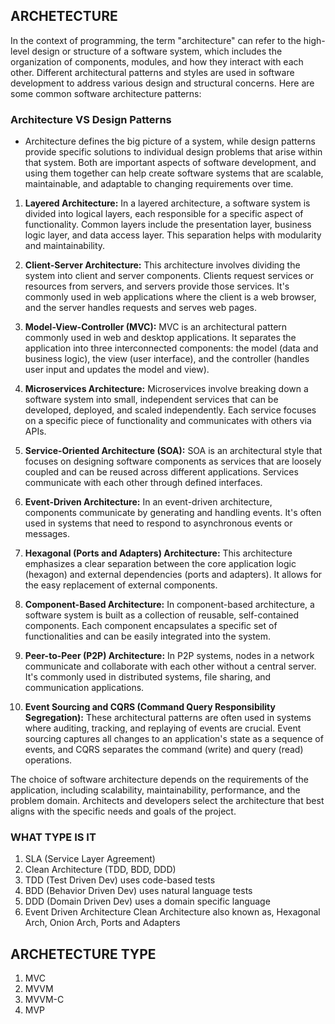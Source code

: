 
## ARCHETECTURE
In the context of programming, the term "architecture" can refer to the high-level design or structure of a software system, which includes the organization of components, modules, and how they interact with each other. Different architectural patterns and styles are used in software development to address various design and structural concerns. Here are some common software architecture patterns:

### Architecture VS Design Patterns
- Architecture defines the big picture of a system, while design patterns provide specific solutions to individual design problems that arise within that system. Both are important aspects of software development, and using them together can help create software systems that are scalable, maintainable, and adaptable to changing requirements over time.

1. **Layered Architecture:** In a layered architecture, a software system is divided into logical layers, each responsible for a specific aspect of functionality. Common layers include the presentation layer, business logic layer, and data access layer. This separation helps with modularity and maintainability.

2. **Client-Server Architecture:** This architecture involves dividing the system into client and server components. Clients request services or resources from servers, and servers provide those services. It's commonly used in web applications where the client is a web browser, and the server handles requests and serves web pages.

3. **Model-View-Controller (MVC):** MVC is an architectural pattern commonly used in web and desktop applications. It separates the application into three interconnected components: the model (data and business logic), the view (user interface), and the controller (handles user input and updates the model and view).

4. **Microservices Architecture:** Microservices involve breaking down a software system into small, independent services that can be developed, deployed, and scaled independently. Each service focuses on a specific piece of functionality and communicates with others via APIs.

5. **Service-Oriented Architecture (SOA):** SOA is an architectural style that focuses on designing software components as services that are loosely coupled and can be reused across different applications. Services communicate with each other through defined interfaces.

6. **Event-Driven Architecture:** In an event-driven architecture, components communicate by generating and handling events. It's often used in systems that need to respond to asynchronous events or messages.

7. **Hexagonal (Ports and Adapters) Architecture:** This architecture emphasizes a clear separation between the core application logic (hexagon) and external dependencies (ports and adapters). It allows for the easy replacement of external components.

8. **Component-Based Architecture:** In component-based architecture, a software system is built as a collection of reusable, self-contained components. Each component encapsulates a specific set of functionalities and can be easily integrated into the system.

9. **Peer-to-Peer (P2P) Architecture:** In P2P systems, nodes in a network communicate and collaborate with each other without a central server. It's commonly used in distributed systems, file sharing, and communication applications.

10. **Event Sourcing and CQRS (Command Query Responsibility Segregation):** These architectural patterns are often used in systems where auditing, tracking, and replaying of events are crucial. Event sourcing captures all changes to an application's state as a sequence of events, and CQRS separates the command (write) and query (read) operations.

The choice of software architecture depends on the requirements of the application, including scalability, maintainability, performance, and the problem domain. Architects and developers select the architecture that best aligns with the specific needs and goals of the project.

### WHAT TYPE IS IT
1. SLA (Service Layer Agreement)
2. Clean Architecture (TDD, BDD, DDD)
3. TDD (Test Driven Dev) uses code-based tests
4. BDD (Behavior Driven Dev)  uses natural language tests
5. DDD (Domain Driven Dev)  uses a domain specific language
6. Event Driven Architecture 
Clean Architecture also known as, Hexagonal Arch, Onion Arch, Ports and Adapters

## ARCHETECTURE TYPE
1. MVC
2. MVVM
3. MVVM-C
4. MVP
